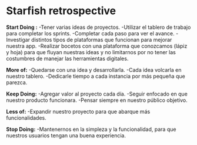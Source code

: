 # Starfish retrospective

**Start Doing :**
-Tener varias ideas de proyectos.
-Utilizar el tablero de trabajo para completar los sprints.
-Completar cada paso para ver el avance.
-Investigar distintos tipos de plataformas que funcionan para mejorar nuestra app.
-Realizar bocetos con una plataforma que conozcamos (lápiz y hoja) para que fluyan nuestras ideas y no limitarnos por no tener las costumbres de manejar las herramientas digitales.

**More of:**
-Quedarse con una idea y desarrollarla.
-Cada idea volcarla en nuestro tablero.
-Dedicarle tiempo a cada instancia por más pequeña que parezca.

**Keep Doing:**
-Agregar valor al proyecto cada día.
-Seguir enfocado en que nuestro producto funcionara.
-Pensar siempre en nuestro público objetivo.

**Less of:**
-Expandir nuestro proyecto para que abarque más funcionalidades.

**Stop Doing:**
-Mantenernos en la simpleza y la funcionalidad, para que nuestros usuarios tengan una buena experiencia.

